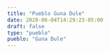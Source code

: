 ```yaml
---
title: "Pueblo Guna Dule"
date: 2020-06-04T14:29:23-05:00
draft: false
type: "pueblo"
pueblo: "Guna Dule"
---
```


